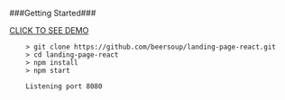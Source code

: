 
###Getting Started###

[CLICK TO SEE DEMO](http://jennielenier.com/landing-page-react/)

```
	> git clone https://github.com/beersoup/landing-page-react.git
	> cd landing-page-react
	> npm install
	> npm start

	Listening port 8080
```

